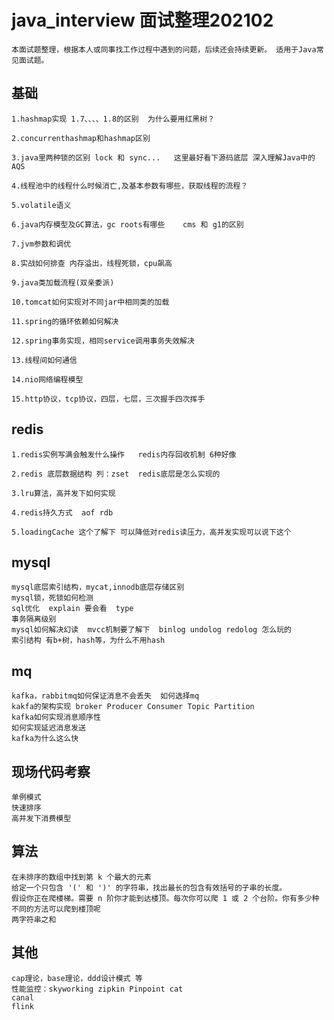 # java_interview 面试整理202102
    
    本面试题整理，根据本人或同事找工作过程中遇到的问题，后续还会持续更新。 适用于Java常见面试题。

## 基础

    1.hashmap实现 1.7、、、、1.8的区别  为什么要用红黑树？

    2.concurrenthashmap和hashmap区别

    3.java里两种锁的区别 lock 和 sync...   这里最好看下源码底层 深入理解Java中的AQS

    4.线程池中的线程什么时候消亡,及基本参数有哪些，获取线程的流程？

    5.volatile语义  

    6.java内存模型及GC算法，gc roots有哪些    cms 和 g1的区别

    7.jvm参数和调优   

    8.实战如何排查 内存溢出，线程死锁，cpu飙高

    9.java类加载流程(双亲委派)

    10.tomcat如何实现对不同jar中相同类的加载

    11.spring的循环依赖如何解决

    12.spring事务实现，相同service调用事务失效解决

    13.线程间如何通信

    14.nio网络编程模型

    15.http协议，tcp协议，四层，七层，三次握手四次挥手

## redis
    1.redis实例写满会触发什么操作   redis内存回收机制 6种好像
    
    2.redis 底层数据结构 列：zset  redis底层是怎么实现的

    3.lru算法，高并发下如何实现

    4.redis持久方式  aof rdb

    5.loadingCache 这个了解下 可以降低对redis读压力，高并发实现可以说下这个


## mysql

    mysql底层索引结构，mycat,innodb底层存储区别
    mysql锁，死锁如何检测
    sql优化  explain 要会看  type
    事务隔离级别
    mysql如何解决幻读  mvcc机制要了解下  binlog undolog redolog 怎么玩的
    索引结构 有b+树，hash等，为什么不用hash


## mq
    kafka，rabbitmq如何保证消息不会丢失  如何选择mq
    kakfa的架构实现 broker Producer Consumer Topic Partition 
    kafka如何实现消息顺序性
    如何实现延迟消息发送
    kafka为什么这么快


## 现场代码考察
    单例模式
    快速排序
    高并发下消费模型

## 算法
    在未排序的数组中找到第 k 个最大的元素
    给定一个只包含 '(' 和 ')' 的字符串，找出最长的包含有效括号的子串的长度。
    假设你正在爬楼梯。需要 n 阶你才能到达楼顶。每次你可以爬 1 或 2 个台阶。你有多少种不同的方法可以爬到楼顶呢
    两字符串之和


## 其他
    cap理论，base理论，ddd设计模式 等
    性能监控：skyworking zipkin Pinpoint cat
    canal
    flink










